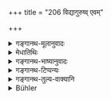 +++
title = "206 विद्यागुरुष्व् एवम्"

+++

<details><summary>गङ्गानथ-मूलानुवादः</summary>

This same shall be his constant behaviour towards his intellectual teachers, towards his blood-relations, towards persons restraining him from sin and towards those who give him salutary advice.—(206)
</details>

<details><summary>मेधातिथिः</summary>

अयम् अप्य् अतिदेशः । आचार्याद् अन्ये उपाध्यायादयो **विद्यागुरवः** । तेष्व् **एवम् एव** वर्तितव्यम्, "शरीरं चैव" (म्ध् २.१९२) इत्यादिकृत्या । **स्वयोनिषु** ज्येष्ठभ्रातृपितृव्यादिषु । **नित्या वृत्तिर्** गुरुवृत्तिः । विद्यागुरूणां त्व् आचार्यव्यतिरेकेण यावद्विद्याग्रहणम् । **अधर्माद्** अकार्यात् परदारगमनादेः **प्रतिषेधत्सु** वयस्येष्व् अपि । अभ्यन्तरगत्यारूढतयाकार्यं चिकीर्षन्यः सुहृदादिस् तम्- "आ केशग्रहणान् मित्रम् अकार्येभ्यो निवर्तयेत्" (म्भ् ५.९१.११) इति । तस्मिन् समहीनवयस्के ऽपि गुरुवद् वर्तितव्यम् । **हितं च** विधिरूपम् अग्रन्थकम् **उपदिशत्सु** । अथ वा हितस्योपदेष्टारो ऽभिजना उच्यन्ते ॥ २.२०६ ॥
</details>

<details><summary>गङ्गानथ-भाष्यानुवादः</summary>

This also is an instance of ‘Transference.’

Teachers other than the Preceptor are called here ‘intellectual teacher’—such as the Sub-Teacher and the rest. One should behave towards these just as it has been detailed above (under 192 *et seq*.).

‘*Towards blood-relations’—i.e*., towards the elder brother, the paternal uncle, etc

‘*Constant behaviour*’—*i.e*., behaviour as towards the Preceptor.

As distinguished from the ‘Preceptor,’ the other ‘Intellectual Teachers’ are to be so honoured only during the period of one’s learning under them.

‘*Towards persons*’—friends and others—‘*restraining him from sin*’—*i.e*., from evils, such as connection with other women and so forth. It has been said that when one is found to be thinking within himself of doing some evil deed, then his friends and others ‘should restrain him from sin, even to the extent of dragging him by his hairs’; and towards one who restrains him in this way, he should behave as towards his Teacher,—even if he happens to be of equal or inferior age.

Also towards those who give salutary advice, independently of books. Or, ‘giver of salutary advice’ may be taken as standing for noble-minded persons in general.—(206)
</details>

<details><summary>गङ्गानथ-टिप्पन्यः</summary>

This verse is quoted in *Vīramitrodaya* (Saṃskāra, p. 462), where
‘*vidyāguru*’ is explained as ‘teachers other than the
*Ācārya*’,—‘*nityā*’, as ‘holding for all time’,—‘*svayoni*’, as ‘uncle
and the rest’,—‘*hita*’ as *dharmatattva*, ‘the essence of
Morality’;—and in *Yatidharmasaṅgraha* (p. 34).
</details>

<details><summary>गङ्गानथ-तुल्य-वाक्यानि</summary>

**(verses 206-207)  
**

*Gautama* (2.30).—‘Similarly towards respected superiors.’

*Baudhāyana* (1.1.37).—‘The eating of the leavings should be avoided in
the case of the Ācārya’s son or in that of the expounder of the Veda.’

*Āpastamba Dharmasūtra* (1. 7. 29, 30).—‘Towards the older
fellow-student,—the behaviour towards the Ācārya’s son should be like
that towards the teacher, with the exception of eating the leavings.’

*Vaśiṣṭha* (13.22).—‘Towards the teacher’s son, one should behave like
that towards the teacher himself,—so says the Śruti.’

*Viṣṇu* (32.1).—‘The King, the priest, the Vedic scholar, one who
prevents him from doing wrong, the sub-teacher, the paternal uncle, the
maternal grandfather, the maternal uncle, the father-in-law, the elder
brother, one’s relations,—the behaviour towards these should be like
that towards the teacher.’
</details>

<details><summary>Bühler</summary>

206	This is likewise (ordained as) his constant behaviour towards (other) instructors in science, towards his relatives (to whom honour is due), towards all who may restrain him from sin, or may give him salutary advice.
</details>
